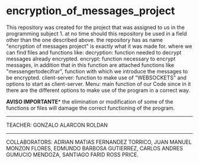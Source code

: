 # encryption_of_messages_project

This repository was created for the project that was assigned to us in the programming subject 1. at no time should this repository be used in a field other than the one described above.
the repository has as name "encryption of messages project" is exactly what it was made for. where we can find files and functions like:
decryption: function needed to decrypt messages already encrypted.
encrypt: function necessary to encrypt messages, in addition that in this function are attached functions like "messengertodecifrar", function with which we introduce the messages to be encrypted.
client-server: function to make use of "WEBSOCKETS" and options to start as client-server.
Menu: main function of our Code since in it there are the different options to make use of the program in a correct way.
 
********AVISO IMPORTANTE*********
the elimination or modification of some of the functions or files will damage the correct functioning of the program.

**********************************************************************
TEACHER:
GONZALO ALARCON ROLDAN
********************************
COLLABORATORS:
ADRIAN MATIAS FERNANDEZ TORRICO,
JUAN MANUEL MONZON FLORES,
EDMUNDO BARBOSA GUTIERREZ,
CARLOS ANDRES GUMUCIO MENDOZA,
SANTIAGO FARID ROSS PRICE.
